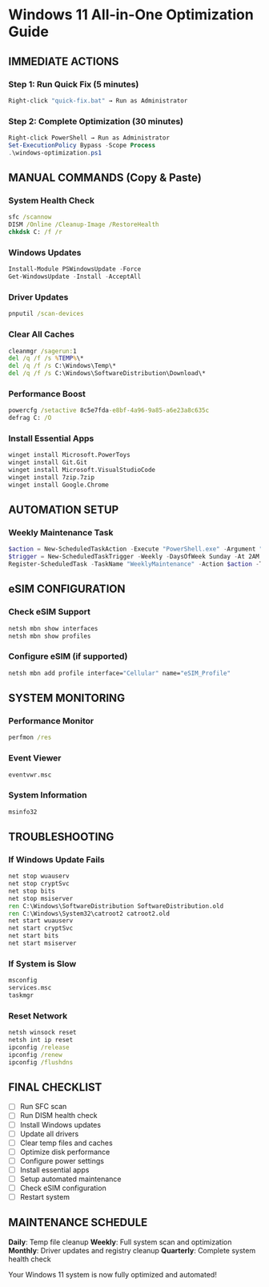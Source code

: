 # Windows 11 All-in-One Optimization Guide

## IMMEDIATE ACTIONS

### Step 1: Run Quick Fix (5 minutes)
```cmd
Right-click "quick-fix.bat" → Run as Administrator
```

### Step 2: Complete Optimization (30 minutes)
```powershell
Right-click PowerShell → Run as Administrator
Set-ExecutionPolicy Bypass -Scope Process
.\windows-optimization.ps1
```

## MANUAL COMMANDS (Copy & Paste)

### System Health Check
```cmd
sfc /scannow
DISM /Online /Cleanup-Image /RestoreHealth
chkdsk C: /f /r
```

### Windows Updates
```powershell
Install-Module PSWindowsUpdate -Force
Get-WindowsUpdate -Install -AcceptAll
```

### Driver Updates
```cmd
pnputil /scan-devices
```

### Clear All Caches
```cmd
cleanmgr /sagerun:1
del /q /f /s %TEMP%\*
del /q /f /s C:\Windows\Temp\*
del /q /f /s C:\Windows\SoftwareDistribution\Download\*
```

### Performance Boost
```cmd
powercfg /setactive 8c5e7fda-e8bf-4a96-9a85-a6e23a8c635c
defrag C: /O
```

### Install Essential Apps
```cmd
winget install Microsoft.PowerToys
winget install Git.Git
winget install Microsoft.VisualStudioCode
winget install 7zip.7zip
winget install Google.Chrome
```

## AUTOMATION SETUP

### Weekly Maintenance Task
```powershell
$action = New-ScheduledTaskAction -Execute "PowerShell.exe" -Argument "-File C:\maintenance.ps1"
$trigger = New-ScheduledTaskTrigger -Weekly -DaysOfWeek Sunday -At 2AM
Register-ScheduledTask -TaskName "WeeklyMaintenance" -Action $action -Trigger $trigger
```

## eSIM CONFIGURATION

### Check eSIM Support
```cmd
netsh mbn show interfaces
netsh mbn show profiles
```

### Configure eSIM (if supported)
```cmd
netsh mbn add profile interface="Cellular" name="eSIM_Profile"
```

## SYSTEM MONITORING

### Performance Monitor
```cmd
perfmon /res
```

### Event Viewer
```cmd
eventvwr.msc
```

### System Information
```cmd
msinfo32
```

## TROUBLESHOOTING

### If Windows Update Fails
```cmd
net stop wuauserv
net stop cryptSvc
net stop bits
net stop msiserver
ren C:\Windows\SoftwareDistribution SoftwareDistribution.old
ren C:\Windows\System32\catroot2 catroot2.old
net start wuauserv
net start cryptSvc
net start bits
net start msiserver
```

### If System is Slow
```cmd
msconfig
services.msc
taskmgr
```

### Reset Network
```cmd
netsh winsock reset
netsh int ip reset
ipconfig /release
ipconfig /renew
ipconfig /flushdns
```

## FINAL CHECKLIST

- [ ] Run SFC scan
- [ ] Run DISM health check
- [ ] Install Windows updates
- [ ] Update all drivers
- [ ] Clear temp files and caches
- [ ] Optimize disk performance
- [ ] Configure power settings
- [ ] Install essential apps
- [ ] Setup automated maintenance
- [ ] Check eSIM configuration
- [ ] Restart system

## MAINTENANCE SCHEDULE

**Daily**: Temp file cleanup
**Weekly**: Full system scan and optimization
**Monthly**: Driver updates and registry cleanup
**Quarterly**: Complete system health check

Your Windows 11 system is now fully optimized and automated!